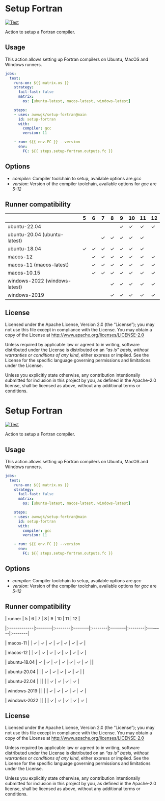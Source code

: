 # Setup Fortran

[![Test](https://github.com/awvwgk/setup-fortran/actions/workflows/test.yml/badge.svg)](https://github.com/awvwgk/setup-fortran/actions/workflows/test.yml)

Action to setup a Fortran compiler.


## Usage

This action allows setting up Fortran compilers on Ubuntu, MacOS and Windows runners.

```yaml
jobs:
  test:
    runs-on: ${{ matrix.os }}
    strategy:
      fail-fast: false
      matrix:
        os: [ubuntu-latest, macos-latest, windows-latest]

    steps:
    - uses: awvwgk/setup-fortran@main
      id: setup-fortran
      with:
        compiler: gcc
        version: 11

    - run: ${{ env.FC }} --version
      env:
        FC: ${{ steps.setup-fortran.outputs.fc }}
```


## Options

- *compiler*: Compiler toolchain to setup, available options are *gcc*
- *version*: Version of the compiler toolchain, available options for *gcc* are *5-12*


## Runner compatibility

<!-- compat starts -->

|                               | 5       | 6       | 7       | 8       | 9       | 10      | 11      | 12      |
|-------------------------------|---------|---------|---------|---------|---------|---------|---------|---------|
| ubuntu-22.04                  |         |         |         |         | &check; | &check; | &check; | &check; |
| ubuntu-20.04 (ubuntu-latest)  |         |         | &check; | &check; | &check; | &check; | &check; |         |
| ubuntu-18.04                  | &check; | &check; | &check; | &check; | &check; | &check; | &check; |         |
| macos-12                      |         | &check; | &check; | &check; | &check; | &check; | &check; | &check; |
| macos-11 (macos-latest)       |         | &check; | &check; | &check; | &check; | &check; | &check; | &check; |
| macos-10.15                   |         | &check; | &check; | &check; | &check; | &check; | &check; | &check; |
| windows-2022 (windows-latest) |         |         |         | &check; | &check; | &check; | &check; | &check; |
| windows-2019                  |         |         |         | &check; | &check; | &check; | &check; | &check; |

<!-- compat ends -->


## License

Licensed under the Apache License, Version 2.0 (the “License”);
you may not use this file except in compliance with the License.
You may obtain a copy of the License at
http://www.apache.org/licenses/LICENSE-2.0

Unless required by applicable law or agreed to in writing, software
distributed under the License is distributed on an *“as is” basis*,
*without warranties or conditions of any kind*, either express or implied.
See the License for the specific language governing permissions and
limitations under the License.

Unless you explicitly state otherwise, any contribution intentionally
submitted for inclusion in this project by you, as defined in the
Apache-2.0 license, shall be licensed as above, without any additional
terms or conditions.
# Setup Fortran

[![Test](https://github.com/awvwgk/setup-fortran/actions/workflows/test.yml/badge.svg)](https://github.com/awvwgk/setup-fortran/actions/workflows/test.yml)

Action to setup a Fortran compiler.


## Usage

This action allows setting up Fortran compilers on Ubuntu, MacOS and Windows runners.

```yaml
jobs:
  test:
    runs-on: ${{ matrix.os }}
    strategy:
      fail-fast: false
      matrix:
        os: [ubuntu-latest, macos-latest, windows-latest]

    steps:
    - uses: awvwgk/setup-fortran@main
      id: setup-fortran
      with:
        compiler: gcc
        version: 11

    - run: ${{ env.FC }} --version
      env:
        FC: ${{ steps.setup-fortran.outputs.fc }}
```


## Options

- *compiler*: Compiler toolchain to setup, available options are *gcc*
- *version*: Version of the compiler toolchain, available options for *gcc* are *5-12*


## Runner compatibility

<!-- compat starts -->
| runner       | 5       | 6       | 7       | 8       | 9       | 10      | 11      | 12      |

|:-------------|:--------|:--------|:--------|:--------|:--------|:--------|:--------|:--------|

| macos-11     |      | &check; | &check; | &check; | &check; | &check; | &check; | &check; |

| macos-12     |      | &check; | &check; | &check; | &check; | &check; | &check; | &check; |

| ubuntu-18.04 | &check; | &check; | &check; | &check; | &check; | &check; | &check; |      |

| ubuntu-20.04 |      |      | &check; | &check; | &check; | &check; | &check; |      |

| ubuntu-22.04 |      |      |      |      | &check; | &check; | &check; | &check; |

| windows-2019 |      |      |      | &check; | &check; | &check; | &check; | &check; |

| windows-2022 |      |      |      | &check; | &check; | &check; | &check; | &check; |
<!-- compat ends -->


## License

Licensed under the Apache License, Version 2.0 (the “License”);
you may not use this file except in compliance with the License.
You may obtain a copy of the License at
http://www.apache.org/licenses/LICENSE-2.0

Unless required by applicable law or agreed to in writing, software
distributed under the License is distributed on an *“as is” basis*,
*without warranties or conditions of any kind*, either express or implied.
See the License for the specific language governing permissions and
limitations under the License.

Unless you explicitly state otherwise, any contribution intentionally
submitted for inclusion in this project by you, as defined in the
Apache-2.0 license, shall be licensed as above, without any additional
terms or conditions.
